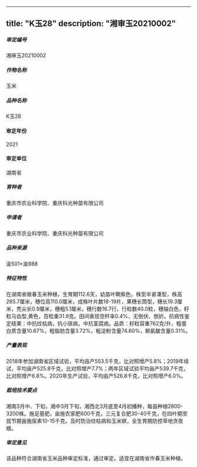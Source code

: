 
---
title: "K玉28"
description: "湘审玉20210002"
---
##### 审定编号 
湘审玉20210002

##### 作物名称
玉米

##### 品种名称
K玉28

#### 审定年份
2021	

#### 审定单位
湖南省

##### 育种者
重庆市农业科学院、重庆科光种苗有限公司

##### 申请者
重庆市农业科学院、重庆科光种苗有限公司

##### 品种来源
渝501×渝988

##### 特征特性
在湖南省做春玉米种植，生育期112.6天，幼苗叶鞘紫色，株型半紧凑型，株高265.7厘米，穗位高110.0厘米，成株叶片数18-19片，果穗长筒型，穗长19.3厘米，秃尖长0.9厘米，穗粗5.1厘米，穗行数16.7行，行粒数40.0粒，穗轴白色，籽粒马齿型,黄色，百粒重31.9克。田间表现空秆率0.4%，无倒伏、倒折。抗病性鉴定结果：中抗纹枯病，抗小斑病，中抗茎腐病。品质：籽粒容重762克/升，粗蛋白质含量10.67%，粗脂肪含量3.72%，粗淀粉含量74.60%，赖氨酸含量0.31%。

##### 产量表现
2018年参加湖南省区域试验，平均亩产553.5千克，比对照增产5.8%；2019年续试，平均亩产525.8千克，比对照增产7.7%；两年区域试验平均亩产539.7千克，比对照增产6.8%。2020年生产试验，平均亩产526.8千克，比对照增产6.0%。

##### 栽培技术要点
湘南3月中、下旬，湘中3月下旬，湘西北3月底至4月初播种，每亩种植2800-3200株。施足基肥，亩施农家肥600千克，三元复合肥30-40千克，在四叶期至拔节期亩施尿素10-15千克。及时防治纹枯病和玉米螟，全生育期防控草地贪夜蛾。

##### 审定意见
该品种符合湖南省玉米品种审定标准，通过审定。适宜在湖南省作春玉米种植。


